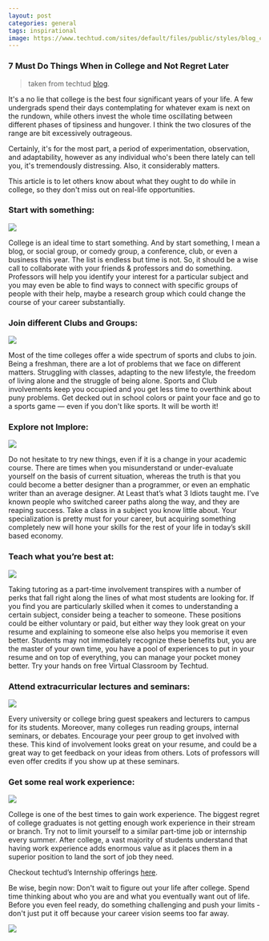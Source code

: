 ```yaml
---
layout: post
categories: general
tags: inspirational
image: https://www.techtud.com/sites/default/files/public/styles/blog_cover/public/cover_image/Green%20Pink%20Beach%20Fashion%20Show%20Summer%20Mood%20Photo%20Collage.jpg?itok=P4tU1yh5
---
```


### 7 Must Do Things When in College and Not Regret Later

> taken from techtud [blog](https://www.techtud.com/blog/7-must-do-things-when-college-and-not-regret-later-9).

It's a no lie that college is the best four significant years of your life. A few undergrads spend their days contemplating for whatever exam is next on the rundown, while others invest the whole time oscillating between different phases of tipsiness and hungover. I think the two closures of the range are bit excessively outrageous.

Certainly, it's for the most part, a period of experimentation, observation, and adaptability, however as any individual who's been there lately can tell you, it's tremendously distressing. Also, it considerably matters.

This article is to let others know about what they ought to do while in college, so they don't miss out on real-life opportunities.

### Start with something:

![](https://media.giphy.com/media/wJEeKGplvQwr6/giphy.gif)

College is an ideal time to start something. And by start something, I mean a blog, or social group, or comedy group, a conference, club, or even a business this year. The list is endless but time is not. So, it should be a wise call to collaborate with your friends & professors and do something. Professors will help you identify your interest for a particular subject and you may even be able to find ways to connect with specific groups of people with their help, maybe a research group which could change the course of your career substantially.

### Join different Clubs and Groups:

![](https://media.giphy.com/media/ETgj6O3sFC5lS/giphy.gif)

Most of the time colleges offer a wide spectrum of sports and clubs to join. Being a freshman, there are a lot of problems that we face on different matters. Struggling with classes, adapting to the new lifestyle, the freedom of living alone and the struggle of being alone. Sports and Club involvements keep you occupied and you get less time to overthink about puny problems. Get decked out in school colors or paint your face and go to a sports game — even if you don't like sports. It will be worth it!

### Explore not Implore:

![](https://media.giphy.com/media/mCRJDo24UvJMA/giphy.gif)

Do not hesitate to try new things, even if it is a change in your academic course. There are times when you misunderstand or under-evaluate yourself on the basis of current situation, whereas the truth is that you could become a better designer than a programmer, or even an emphatic writer than an average designer. At Least that’s what 3 Idiots taught me. I’ve known people who switched career paths along the way, and they are reaping success. Take a class in a subject you know little about. Your specialization is pretty must for your career, but acquiring something completely new will hone your skills for the rest of your life in today’s skill based economy.

### Teach what you’re best at:

![](https://media.giphy.com/media/d42bbeRtFSSru/giphy.gif)

Taking tutoring as a part-time involvement transpires with a number of perks that fall right along the lines of what most students are looking for. If you find you are particularly skilled when it comes to understanding a certain subject, consider being a teacher to someone. These positions could be either voluntary or paid, but either way they look great on your resume and explaining to someone else also helps you memorise it even better. Students may not immediately recognize these benefits but, you are the master of your own time, you have a pool of experiences to put in your resume and on top of everything, you can manage your pocket money better. Try your hands on free Virtual Classroom by Techtud.

### Attend extracurricular lectures and seminars:

![](https://media.giphy.com/media/l2SpQyqucwjIuwQcE/giphy.gif)

Every university or college bring guest speakers and lecturers to campus for its students. Moreover, many colleges run reading groups, internal seminars, or debates. Encourage your peer group to get involved with these. This kind of involvement looks great on your resume, and could be a great way to get feedback on your ideas from others. Lots of professors will even offer credits if you show up at these seminars.

### Get some real work experience:

![](https://media.giphy.com/media/heK9M5vuUcloY/giphy.gif)

College is one of the best times to gain work experience. The biggest regret of college graduates is not getting enough work experience in their stream or branch. Try not to limit yourself to a similar part-time job or internship every summer. After college, a vast majority of students understand that having work experience adds enormous value as it places them in a superior position to land the sort of job they need.

Checkout techtud’s Internship offerings [here](https://www.techtud.com/blog/accepting-internship-applications).

Be wise, begin now: Don't wait to figure out your life after college. Spend time thinking about who you are and what you eventually want out of life. Before you even feel ready, do something challenging and push your limits - don't just put it off because your career vision seems too far away.

![](https://media.giphy.com/media/1qg7TvPJigXl11jZxc/giphy.gif)

